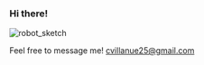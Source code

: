 ### Hi there!



![robot_sketch](https://github.com/user-attachments/assets/21e40605-61db-4977-ac53-0115ed9d34df)





Feel free to message me! cvillanue25@gmail.com
